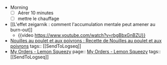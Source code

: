 - Morning
  * [ ] Aérer 10 minutes
  * [ ] mettre le chauffage
- [[L'effet zeigarnik : comment l'accumulation mentale peut amener au burn-out]]
	- {{video https://www.youtube.com/watch?v=rbgBbxGnBZU}}
- [Nouilles au poulet et aux poivrons : Recette de Nouilles au poulet et aux poivrons](https://www.marmiton.org/recettes/recette_nouilles-au-poulet-et-aux-poivrons_308387.aspx)
  tags:: [[SendToLogseq]]
- [My Orders - Lemon Squeezy](https://app.lemonsqueezy.com/my-orders/62450289-9563-43f8-adc2-a14b065ba401?expires=1736092177&signature=c79b884da0cae36c04fe82517b94ac5921a853e2955e30718fd4630cbf7a0725)
  page:: [My Orders - Lemon Squeezy](https://app.lemonsqueezy.com/my-orders/62450289-9563-43f8-adc2-a14b065ba401?expires=1736092177&signature=c79b884da0cae36c04fe82517b94ac5921a853e2955e30718fd4630cbf7a0725)
  tags:: [[SendToLogseq]]